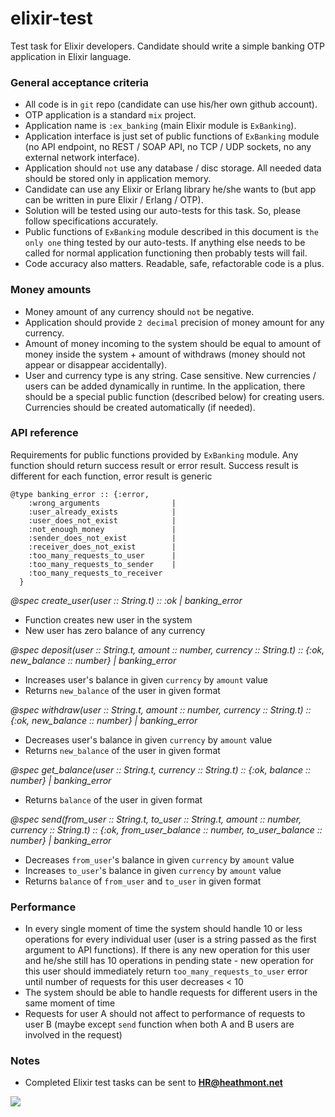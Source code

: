 # elixir-test

Test task for Elixir developers. Candidate should write a simple banking OTP application in Elixir language.

### General acceptance criteria

- All code is in `git` repo (candidate can use his/her own github account).
- OTP application is a standard `mix` project.
- Application name is `:ex_banking` (main Elixir module is `ExBanking`).
- Application interface is just set of public functions of `ExBanking` module (no API endpoint, no REST / SOAP API, no TCP / UDP sockets, no any external network interface).
- Application should `not` use any database / disc storage. All needed data should be stored only in application memory.
- Candidate can use any Elixir or Erlang library he/she wants to (but app can be written in pure Elixir / Erlang / OTP).
- Solution will be tested using our auto-tests for this task. So, please follow specifications accurately.
- Public functions of `ExBanking` module described in this document is `the only one` thing tested by our auto-tests. If anything else needs to be called for normal application functioning then probably tests will fail.
- Code accuracy also matters. Readable, safe, refactorable code is a plus.

### Money amounts

- Money amount of any currency should `not` be negative.
- Application should provide `2 decimal` precision of money amount for any currency.
- Amount of money incoming to the system should be equal to amount of money inside the system + amount of withdraws (money should not appear or disappear accidentally).
- User and currency type is any string. Case sensitive. New currencies / users can be added dynamically in runtime. In the application, there should be a special public function (described below) for creating users. Currencies should be created automatically (if needed).

### API reference

Requirements for public functions provided by `ExBanking` module. Any function should return success result or error result. Success result is different for each function, error result is generic

```
@type banking_error :: {:error,
    :wrong_arguments                |
    :user_already_exists            |
    :user_does_not_exist            |
    :not_enough_money               |
    :sender_does_not_exist          |
    :receiver_does_not_exist        |
    :too_many_requests_to_user      |
    :too_many_requests_to_sender    |
    :too_many_requests_to_receiver
  }
```

*@spec create_user(user :: String.t) :: :ok | banking_error*

- Function creates new user in the system
- New user has zero balance of any currency

*@spec deposit(user :: String.t, amount :: number, currency :: String.t) :: {:ok, new_balance :: number} | banking_error*

- Increases user's balance in given `currency` by `amount` value
- Returns `new_balance` of the user in given format

*@spec withdraw(user :: String.t, amount :: number, currency :: String.t) :: {:ok, new_balance :: number} | banking_error*

- Decreases user's balance in given `currency` by `amount` value
- Returns `new_balance` of the user in given format

*@spec get_balance(user :: String.t, currency :: String.t) :: {:ok, balance :: number} | banking_error*

- Returns `balance` of the user in given format

*@spec send(from_user :: String.t, to_user :: String.t, amount :: number, currency :: String.t) :: {:ok, from_user_balance :: number, to_user_balance :: number} | banking_error*

- Decreases `from_user`'s balance in given `currency` by `amount` value
- Increases `to_user`'s balance in given `currency` by `amount` value
- Returns `balance` of `from_user` and `to_user` in given format

### Performance

- In every single moment of time the system should handle 10 or less operations for every individual user (user is a string passed as the first argument to API functions). If there is any new operation for this user and he/she still has 10 operations in pending state - new operation for this user should immediately return `too_many_requests_to_user` error until number of requests for this user decreases < 10
- The system should be able to handle requests for different users in the same moment of time
- Requests for user A should not affect to performance of requests to user B (maybe except `send` function when both A and B users are involved in the request)

### Notes

- Completed Elixir test tasks can be sent to **HR@heathmont.net**

<!-- Google Analytics -->
<img src="//nojsstats.appspot.com/UA-109361792-1/heathmont.github.io"/>
